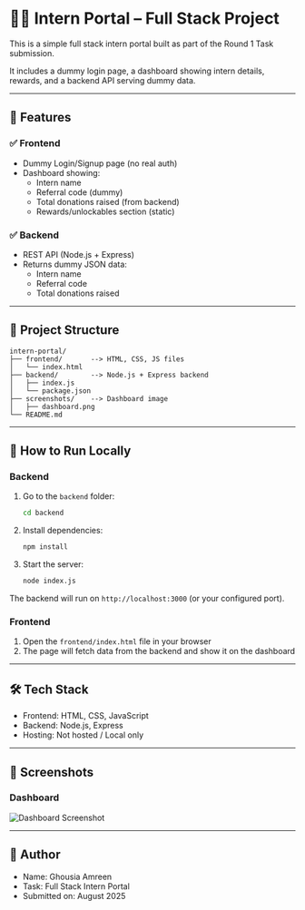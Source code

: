 # 🧑‍💻 Intern Portal – Full Stack Project

This is a simple full stack intern portal built as part of the Round 1 Task submission.

It includes a dummy login page, a dashboard showing intern details, rewards, and a backend API serving dummy data.

---

## 🚀 Features

### ✅ Frontend
- Dummy Login/Signup page (no real auth)
- Dashboard showing:
  - Intern name
  - Referral code (dummy)
  - Total donations raised (from backend)
  - Rewards/unlockables section (static)

### ✅ Backend
- REST API (Node.js + Express)
- Returns dummy JSON data:
  - Intern name
  - Referral code
  - Total donations raised

---

## 📁 Project Structure

```
intern-portal/
├── frontend/       --> HTML, CSS, JS files
│   └── index.html
├── backend/        --> Node.js + Express backend
│   ├── index.js
│   └── package.json
├── screenshots/    --> Dashboard image
│   ├── dashboard.png
└── README.md
```

---

## 🔧 How to Run Locally

### Backend
1. Go to the `backend` folder:
   ```bash
   cd backend
   ```
2. Install dependencies:
   ```bash
   npm install
   ```
3. Start the server:
   ```bash
   node index.js
   ```

The backend will run on `http://localhost:3000` (or your configured port).

### Frontend
1. Open the `frontend/index.html` file in your browser
2. The page will fetch data from the backend and show it on the dashboard

---



## 🛠️ Tech Stack

- Frontend: HTML, CSS, JavaScript
- Backend: Node.js, Express
- Hosting: Not hosted / Local only

---

## 📸 Screenshots

### Dashboard
![Dashboard Screenshot](screenshots/dashboard.png)



---

## 👤 Author

- Name: Ghousia Amreen
- Task: Full Stack Intern Portal
- Submitted on: August 2025